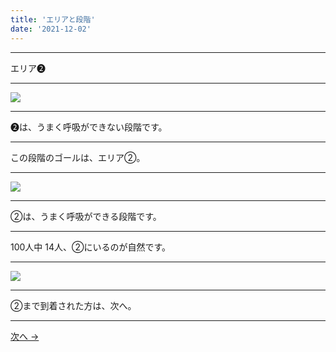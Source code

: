```yaml
---
title: 'エリアと段階'
date: '2021-12-02'
---
```

***
エリア➋
***
![](/images/01111.jpg)
***
➋は、うまく呼吸ができない段階です。
***
この段階のゴールは、エリア②。  
***
![](/images/01111_.jpg)
***
②は、うまく呼吸ができる段階です。
***
100人中 14人、②にいるのが自然です。
***
![](/images/00001_.jpg)
***
②まで到着された方は、次へ。
***
[ 次へ → ](/posts/011111)
